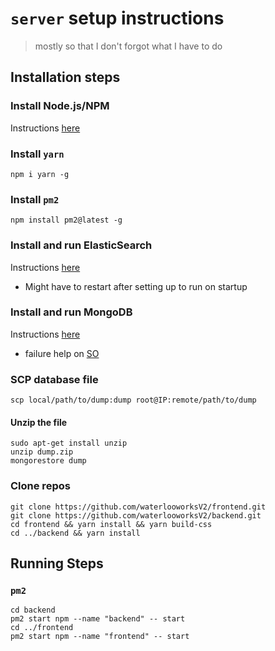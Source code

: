 # `server` setup instructions
> mostly so that I don't forgot what I have to do

## Installation steps

### Install Node.js/NPM
Instructions [here](https://nodejs.org/en/download/package-manager/#debian-and-ubuntu-based-linux-distributions-enterprise-linux-fedora-and-snap-packages)

### Install `yarn`
`npm i yarn -g`

### Install `pm2`
`npm install pm2@latest -g`

### Install and run ElasticSearch
Instructions [here](https://www.elastic.co/guide/en/elasticsearch/reference/current/deb.html)
- Might have to restart after setting up to run on startup

### Install and run MongoDB
Instructions [here](https://docs.mongodb.com/manual/tutorial/install-mongodb-on-ubuntu/)
- failure help on [SO](https://stackoverflow.com/questions/28945921/e-unable-to-locate-package-mongodb-org)
### SCP database file
`scp local/path/to/dump:dump root@IP:remote/path/to/dump`
#### Unzip the file
```
sudo apt-get install unzip
unzip dump.zip
mongorestore dump
```

### Clone repos
```
git clone https://github.com/waterlooworksV2/frontend.git
git clone https://github.com/waterlooworksV2/backend.git
cd frontend && yarn install && yarn build-css
cd ../backend && yarn install
```
## Running Steps

### `pm2`
```
cd backend
pm2 start npm --name "backend" -- start
cd ../frontend
pm2 start npm --name "frontend" -- start
```

<!-- ### -->
<!-- `ssh -L 192.168.0.10:8080:10.0.0.10:80 root@10.0.0.10` -->
